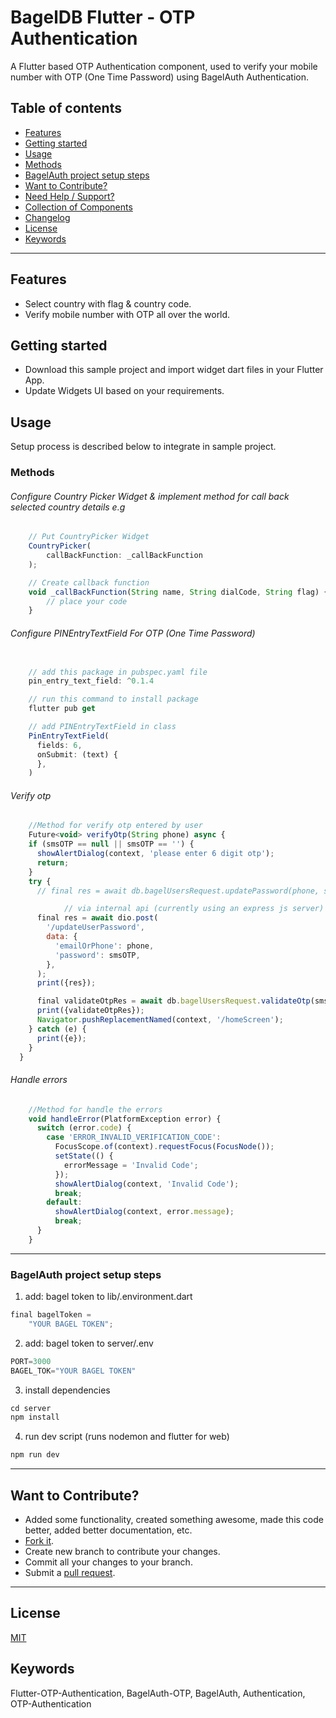 # BagelDB Flutter - OTP Authentication

A Flutter based OTP Authentication component, used to verify your mobile number with OTP (One Time Password) using BagelAuth Authentication.


## Table of contents
- [Features](#features)
- [Getting started](#getting-started)
- [Usage](#usage)
- [Methods](#methods)
- [BagelAuth project setup steps](#bagelauth-project-setup-steps)
- [Want to Contribute?](#want-to-contribute)
- [Need Help / Support?](#need-help)
- [Collection of Components](#collection-of-Components)
- [Changelog](#changelog)
- [License](#license)
- [Keywords](#Keywords)

------

## Features

* Select country with flag & country code.
* Verify mobile number with OTP all over the world.


## Getting started

* Download this sample project and import widget dart files in your Flutter App.
* Update Widgets UI based on your requirements.


## Usage

Setup process is described below to integrate in sample project.

### Methods

###### Configure Country Picker Widget & implement method for call back selected country details e.g
```javascript
    // Put CountryPicker Widget
    CountryPicker(
        callBackFunction: _callBackFunction
    );

    // Create callback function
    void _callBackFunction(String name, String dialCode, String flag) {
        // place your code
    }
```


###### Configure PINEntryTextField For OTP (One Time Password)
```javascript

    // add this package in pubspec.yaml file
    pin_entry_text_field: ^0.1.4

    // run this command to install package
    flutter pub get

    // add PINEntryTextField in class
    PinEntryTextField(
      fields: 6,
      onSubmit: (text) {
      },
    )
```

###### Verify otp
```javascript
    //Method for verify otp entered by user
    Future<void> verifyOtp(String phone) async {
    if (smsOTP == null || smsOTP == '') {
      showAlertDialog(context, 'please enter 6 digit otp');
      return;
    }
    try {
      // final res = await db.bagelUsersRequest.updatePassword(phone, smsOTP); // via sdk

			// via internal api (currently using an express js server)
      final res = await dio.post(
        '/updateUserPassword',
        data: {
          'emailOrPhone': phone,
          'password': smsOTP,
        },
      );
      print({res});

      final validateOtpRes = await db.bagelUsersRequest.validateOtp(smsOTP);
      print({validateOtpRes});
      Navigator.pushReplacementNamed(context, '/homeScreen');
    } catch (e) {
      print({e});
    }
  }
```

###### Handle errors
```javascript
    //Method for handle the errors
    void handleError(PlatformException error) {
      switch (error.code) {
        case 'ERROR_INVALID_VERIFICATION_CODE':
          FocusScope.of(context).requestFocus(FocusNode());
          setState(() {
            errorMessage = 'Invalid Code';
          });
          showAlertDialog(context, 'Invalid Code');
          break;
        default:
          showAlertDialog(context, error.message);
          break;
      }
    }
```

------

### BagelAuth project setup steps

1. add: bagel token to lib/.environment.dart
```javascript
final bagelToken =
    "YOUR BAGEL TOKEN";
```
2. add: bagel token to server/.env
```javascript
PORT=3000
BAGEL_TOK="YOUR BAGEL TOKEN"
```

3. install dependencies
```javascript
cd server
npm install
```

4. run dev script (runs nodemon and flutter for web)
```javascript
npm run dev
```
------

## Want to Contribute?

- Added some functionality, created something awesome, made this code better, added better documentation, etc.
- [Fork it](http://help.github.com/forking/).
- Create new branch to contribute your changes.
- Commit all your changes to your branch.
- Submit a [pull request](http://help.github.com/pull-requests/).

------

<!-- ## Changelog
Detailed changes for each release are documented in [CHANGELOG](./CHANGELOG). -->

## License
[MIT](LICENSE)

## Keywords
Flutter-OTP-Authentication, BagelAuth-OTP, BagelAuth, Authentication, OTP-Authentication
